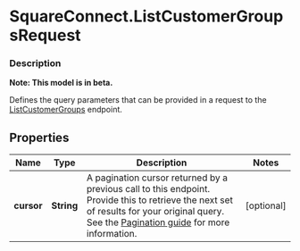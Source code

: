 # SquareConnect.ListCustomerGroupsRequest

### Description
**Note: This model is in beta.**

Defines the query parameters that can be provided in a request to the [ListCustomerGroups](#endpoint-listcustomergroups) endpoint.

## Properties
Name | Type | Description | Notes
------------ | ------------- | ------------- | -------------
**cursor** | **String** | A pagination cursor returned by a previous call to this endpoint. Provide this to retrieve the next set of results for your original query.  See the [Pagination guide](https://developer.squareup.com/docs/working-with-apis/pagination) for more information. | [optional] 


